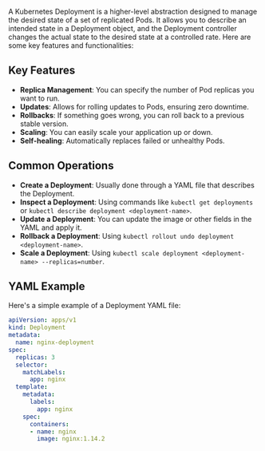 A Kubernetes Deployment is a higher-level abstraction designed to manage the desired state of a set of replicated Pods. It allows you to describe an intended state in a Deployment object, and the Deployment controller changes the actual state to the desired state at a controlled rate. Here are some key features and functionalities:  


## Key Features
- **Replica Management**: You can specify the number of Pod replicas you want to run.
- **Updates**: Allows for rolling updates to Pods, ensuring zero downtime.
- **Rollbacks**: If something goes wrong, you can roll back to a previous stable version.
- **Scaling**: You can easily scale your application up or down.
- **Self-healing**: Automatically replaces failed or unhealthy Pods.


## Common Operations
- **Create a Deployment**: Usually done through a YAML file that describes the Deployment.
- **Inspect a Deployment**: Using commands like `kubectl get deployments` or `kubectl describe deployment <deployment-name>`.
- **Update a Deployment**: You can update the image or other fields in the YAML and apply it.
- **Rollback a Deployment**: Using `kubectl rollout undo deployment <deployment-name>`.
- **Scale a Deployment**: Using `kubectl scale deployment <deployment-name> --replicas=number`.


## YAML Example
Here's a simple example of a Deployment YAML file:

``` yaml
apiVersion: apps/v1
kind: Deployment
metadata:
  name: nginx-deployment
spec:
  replicas: 3
  selector:
    matchLabels:
      app: nginx
  template:
    metadata:
      labels:
        app: nginx
    spec:
      containers:
      - name: nginx
        image: nginx:1.14.2
  ```